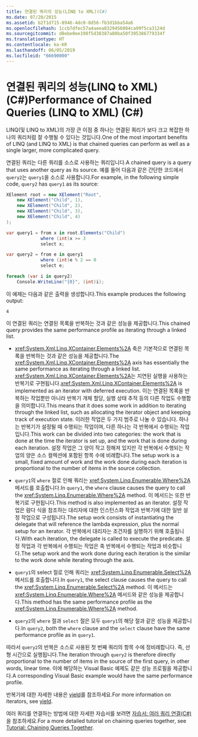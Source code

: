 ```yaml
---
title: 연결된 쿼리의 성능(LINQ to XML)(C#)
ms.date: 07/20/2015
ms.assetid: b2f1d715-8946-4dc0-8d56-fb3d1bba54a6
ms.openlocfilehash: 1ccb7dfec57a4aeea8329456084ca99f5ca3124d
ms.sourcegitcommit: d8ebe0ee198f5d38387a80ba50f395386779334f
ms.translationtype: HT
ms.contentlocale: ko-KR
ms.lasthandoff: 06/05/2019
ms.locfileid: "66690000"
---
```

# <a name="performance-of-chained-queries-linq-to-xml-c"></a><span data-ttu-id="fddd4-102">연결된 쿼리의 성능(LINQ to XML)(C#)</span><span class="sxs-lookup"><span data-stu-id="fddd4-102">Performance of Chained Queries (LINQ to XML) (C#)</span></span>

<span data-ttu-id="fddd4-103">LINQ(및 LINQ to XML)의 가장 큰 이점 중 하나는 연결된 쿼리가 보다 크고 복잡한 하나의 쿼리처럼 잘 수행될 수 있다는 것입니다.</span><span class="sxs-lookup"><span data-stu-id="fddd4-103">One of the most important benefits of LINQ (and LINQ to XML) is that chained queries can perform as well as a single larger, more complicated query.</span></span>

<span data-ttu-id="fddd4-104">연결된 쿼리는 다른 쿼리를 소스로 사용하는 쿼리입니다.</span><span class="sxs-lookup"><span data-stu-id="fddd4-104">A chained query is a query that uses another query as its source.</span></span> <span data-ttu-id="fddd4-105">예를 들어 다음과 같은 간단한 코드에서 `query2`는 `query1`을 소스로 사용합니다.</span><span class="sxs-lookup"><span data-stu-id="fddd4-105">For example, in the following simple code, `query2` has `query1` as its source:</span></span>

```csharp
XElement root = new XElement("Root",
    new XElement("Child", 1),
    new XElement("Child", 2),
    new XElement("Child", 3),
    new XElement("Child", 4)
);

var query1 = from x in root.Elements("Child")
             where (int)x >= 3
             select x;

var query2 = from e in query1
             where (int)e % 2 == 0
             select e;

foreach (var i in query2)
    Console.WriteLine("{0}", (int)i);
```

<span data-ttu-id="fddd4-106">이 예제는 다음과 같은 출력을 생성합니다.</span><span class="sxs-lookup"><span data-stu-id="fddd4-106">This example produces the following output:</span></span>

```
4
```

<span data-ttu-id="fddd4-107">이 연결된 쿼리는 연결된 목록을 반복하는 것과 같은 성능을 제공합니다.</span><span class="sxs-lookup"><span data-stu-id="fddd4-107">This chained query provides the same performance profile as iterating through a linked list.</span></span>

- <span data-ttu-id="fddd4-108"><xref:System.Xml.Linq.XContainer.Elements%2A> 축은 기본적으로 연결된 목록을 반복하는 것과 같은 성능을 제공합니다.</span><span class="sxs-lookup"><span data-stu-id="fddd4-108">The <xref:System.Xml.Linq.XContainer.Elements%2A> axis has essentially the same performance as iterating through a linked list.</span></span> <span data-ttu-id="fddd4-109"><xref:System.Xml.Linq.XContainer.Elements%2A>는 지연된 실행을 사용하는 반복기로 구현됩니다.</span><span class="sxs-lookup"><span data-stu-id="fddd4-109"><xref:System.Xml.Linq.XContainer.Elements%2A> is implemented as an iterator with deferred execution.</span></span> <span data-ttu-id="fddd4-110">이는 연결된 목록을 반복하는 작업뿐만 아니라 반복기 개체 할당, 실행 상태 추적 등의 다른 작업도 수행함을 의미합니다.</span><span class="sxs-lookup"><span data-stu-id="fddd4-110">This means that it does some work in addition to iterating through the linked list, such as allocating the iterator object and keeping track of execution state.</span></span> <span data-ttu-id="fddd4-111">이러한 작업은 두 가지 범주로 나눌 수 있습니다. 하나는 반복기가 설정될 때 수행되는 작업이며, 다른 하나는 각 반복에서 수행되는 작업입니다.</span><span class="sxs-lookup"><span data-stu-id="fddd4-111">This work can be divided into two categories: the work that is done at the time the iterator is set up, and the work that is done during each iteration.</span></span> <span data-ttu-id="fddd4-112">설정 작업은 그 양이 작고 정해져 있지만 각 반복에서 수행되는 작업의 양은 소스 컬렉션에 포함된 항목 수에 비례합니다.</span><span class="sxs-lookup"><span data-stu-id="fddd4-112">The setup work is a small, fixed amount of work and the work done during each iteration is proportional to the number of items in the source collection.</span></span>

- <span data-ttu-id="fddd4-113">`query1`의 `where` 절로 인해 쿼리는 <xref:System.Linq.Enumerable.Where%2A> 메서드를 호출합니다.</span><span class="sxs-lookup"><span data-stu-id="fddd4-113">In `query1`, the `where` clause causes the query to call the <xref:System.Linq.Enumerable.Where%2A> method.</span></span> <span data-ttu-id="fddd4-114">이 메서드는 또한 반복기로 구현됩니다.</span><span class="sxs-lookup"><span data-stu-id="fddd4-114">This method is also implemented as an iterator.</span></span> <span data-ttu-id="fddd4-115">설정 작업은 람다 식을 참조하는 대리자에 대한 인스턴스화 작업과 반복기에 대한 일반 설정 작업으로 구성됩니다.</span><span class="sxs-lookup"><span data-stu-id="fddd4-115">The setup work consists of instantiating the delegate that will reference the lambda expression, plus the normal setup for an iterator.</span></span> <span data-ttu-id="fddd4-116">각 반복에서 대리자는 조건자를 실행하기 위해 호출됩니다.</span><span class="sxs-lookup"><span data-stu-id="fddd4-116">With each iteration, the delegate is called to execute the predicate.</span></span> <span data-ttu-id="fddd4-117">설정 작업과 각 반복에서 수행되는 작업은 축 반복에서 수행되는 작업과 비슷합니다.</span><span class="sxs-lookup"><span data-stu-id="fddd4-117">The setup work and the work done during each iteration is the similar to the work done while iterating through the axis.</span></span>

- <span data-ttu-id="fddd4-118">`query1`의 select 절로 인해 쿼리는 <xref:System.Linq.Enumerable.Select%2A> 메서드를 호출합니다.</span><span class="sxs-lookup"><span data-stu-id="fddd4-118">In `query1`, the select clause causes the query to call the <xref:System.Linq.Enumerable.Select%2A> method.</span></span> <span data-ttu-id="fddd4-119">이 메서드는 <xref:System.Linq.Enumerable.Where%2A> 메서드와 같은 성능을 제공합니다.</span><span class="sxs-lookup"><span data-stu-id="fddd4-119">This method has the same performance profile as the <xref:System.Linq.Enumerable.Where%2A> method.</span></span>

- <span data-ttu-id="fddd4-120">`query2`의 `where` 절과 `select` 절은 모두 `query1`의 해당 절과 같은 성능을 제공합니다.</span><span class="sxs-lookup"><span data-stu-id="fddd4-120">In `query2`, both the `where` clause and the `select` clause have the same performance profile as in `query1`.</span></span>

<span data-ttu-id="fddd4-121">따라서 `query2`의 반복은 소스로 사용된 첫 번째 쿼리의 항목 수에 정비례합니다. 즉, 선형 시간으로 실행됩니다.</span><span class="sxs-lookup"><span data-stu-id="fddd4-121">The iteration through `query2` is therefore directly proportional to the number of items in the source of the first query, in other words, linear time.</span></span> <span data-ttu-id="fddd4-122">이에 해당하는 Visual Basic 예제도 같은 성능 프로필을 제공합니다.</span><span class="sxs-lookup"><span data-stu-id="fddd4-122">A corresponding Visual Basic example would have the same performance profile.</span></span>

<span data-ttu-id="fddd4-123">반복기에 대한 자세한 내용은 [yield](../../../../csharp/language-reference/keywords/yield.md)를 참조하세요.</span><span class="sxs-lookup"><span data-stu-id="fddd4-123">For more information on iterators, see [yield](../../../../csharp/language-reference/keywords/yield.md).</span></span>

<span data-ttu-id="fddd4-124">여러 쿼리를 연결하는 방법에 대한 자세한 자습서를 보려면 [자습서: 여러 쿼리 연결(C#)](../../../../csharp/programming-guide/concepts/linq/deferred-execution-and-lazy-evaluation-in-linq-to-xml.md)을 참조하세요.</span><span class="sxs-lookup"><span data-stu-id="fddd4-124">For a more detailed tutorial on chaining queries together, see [Tutorial: Chaining Queries Together](../../../../csharp/programming-guide/concepts/linq/deferred-execution-and-lazy-evaluation-in-linq-to-xml.md).</span></span>

